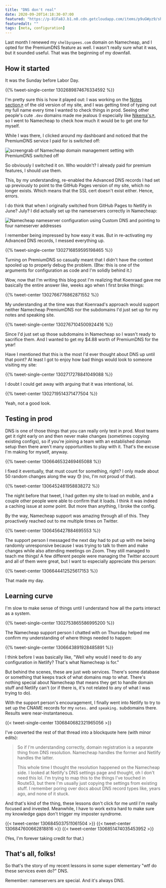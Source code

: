 ```yaml
---
title: "DNS don't real"
date: 2020-09-20T14:18:30-07:00
featured: "https://p-81Fa8J.b1.n0.cdn.getcloudapp.com/items/p9uGWyz9/shelbyspeesdotcomstatus.jpeg"
featuredalt: ""
tags: [meta, configuration]
---
```


Last month I renewed my `shelbyspees.com` domain on Namecheap, and I opted for the PremiumDNS feature as well. I wasn't really sure what it was, but it sounded useful. That was the beginning of my downfall.

<!--more-->

## How it started

It was the Sunday before Labor Day.

{{% tweet-single-center 1302689874676334592 %}}

I'm pretty sure this is how it played out: I was working on the 
<a href="https://old-notes.shelbyspees.com/notes/" target="_blank">Notes section↗️</a> of the old version of my site, and I was getting tired of typing out my full name every time I wanted to check things in prod. Seeing other people's cute `.dev` domains made me jealous (I especially like <a href="https://nikema.dev/" target="_blank">Nikema's↗️</a>, so I went to Namecheap to check how much it would be to get one for myself.

While I was there, I clicked around my dashboard and noticed that the PremiumDNS service I paid for is switched off:

![screengrab of Namecheap domain management setting with PremiumDNS switched off](https://p-81Fa8J.b1.n0.cdn.getcloudapp.com/items/L1uJqbwn/Image%202020-09-20%20at%202.34.14%20PM.png)

So obviously I switched it on. Who wouldn't? I already paid for premium features, I should use them.

This, by my understanding, re-enabled the Advanced DNS records I had set up previously to point to the GitHub Pages version of my site, which no longer exists. Which means that the SSL cert doesn't exist either. Hence, errors.

I do think that when I originally switched from GitHub Pages to Netlify in June? July? I did actually set up the nameservers correctly in Namecheap:

![Namecheap nameserver configuration using Custom DNS and pointing to four nameserver addresses](https://p-81Fa8J.b1.n0.cdn.getcloudapp.com/items/jkuZxpNb/Image%202020-09-20%20at%202.38.24%20PM.png)

I remember being impressed by how easy it was. But in re-activating my Advanced DNS records, I messed everything up.

{{% tweet-single-center 1302716859595198465 %}}

Turning on PremiumDNS so casually meant that I didn't have the context spooled up to properly debug the problem. (Btw: this is one of the arguments for configuration as code and I'm solidly behind it.)

Wow, now that I'm writing this blog post I'm realizing that Koenraad gave me basically the entire answer like, weeks ago when I first broke things:

{{% tweet-center 1302766776862871552 %}}

My understanding at the time was that Koenraad's approach would support neither Namecheap PremiumDNS nor the subdomains I'd just set up for my notes and speaking site.

{{% tweet-single-center 1302767104500924416 %}}

Since I'd just set up those subdomains in Namecheap so I wasn't ready to sacrifice them. And I wanted to get my $4.88 worth of PremiumDNS for the year!

Have I mentioned that this is the most I'd ever thought about DNS up until that point? At least I got to enjoy how bad things would look to someone visiting my site:

{{% tweet-single-center 1302717278841049088 %}}

I doubt I could get away with arguing that it was intentional, lol.

{{% tweet-center 1302719514371477504 %}}

Yeah, not a good look.

## Testing in prod

DNS is one of those things that you can really only test in prod. Most teams get it right early on and then never make changes (sometimes copying existing configs), so if you're joining a team with an established domain setup then there aren't many opportunities to play with it. That's the excuse I'm making for myself, anyway.

{{% tweet-center 1306646532469465088 %}}

I fixed it eventually, that must count for something, right? I only made about 50 random changes along the way 😓 (no, I'm not proud of that).

{{% tweet-center 1306452481958838272 %}}

The night before that tweet, I had gotten my site to load on mobile, and a couple other people were able to confirm that it loads. I think it was indeed a caching issue at _some_ point. But more than anything, I broke the config.

By the way, Namecheap support was amazing through all of this. They proactively reached out to me multiple times on Twitter.

{{% tweet-center 1306456427884695553 %}}

The support person I messaged the next day had to put up with me being randomly unresponsive because I was trying to talk to them and make changes while also attending meetings on Zoom. They still managed to teach me things! A few different people were managing the Twitter account and all of them were great, but I want to especially appreciate this person:

{{% tweet-center 1306644412525617153 %}}

That made my day.

## Learning curve

I'm slow to make sense of things until I understand how all the parts interact as a system.

{{% tweet-single-center 1302753865586995200 %}}

The Namecheap support person I chatted with on Thursday helped me confirm my understanding of where things needed to happen:

{{% tweet-single-center 1306643891928485891 %}}

I think before I was basically like, "Well why would I need to do any configuration in Netlify? That's what Namecheap is for."

But behind the scenes, these are just web services. There's some database or something that keeps track of what domains map to what. There's nothing special about Namecheap that means they get to handle domain stuff and Netlify can't (or if there is, it's not related to any of what I was trying to do).

With the support person's encouragement, I finally went into Netlify to try to set up the CNAME records for my `notes.` and `speaking.` subdomains there. Results were near-instantaneous.

{{< tweet-single-center 1306840682321965056 >}}

I've converted the rest of that thread into a blockquote here (with minor edits):

> So if I'm understanding correctly, domain registration is a separate thing from DNS resolution.
> Namecheap handles the former and Netlify handles the latter.
>
>This whole time I thought the resolution happened on the Namecheap side.
>I looked at Netlify's DNS settings page and thought, oh I don't need this lol.
>I'm trying to map this to the things I've touched in Route53, but there I'm usually just copying the settings from existing stuff.
>I remember poring over docs about DNS record types like, years ago, and none of it stuck.

And that's kind of the thing, these lessons don't click for me until I'm really focused and invested. Meanwhile, I have to work extra hard to make sure my knowledge gaps don't trigger my imposter syndrome.

{{< tweet-center 1306845037511061504 >}}
{{< tweet-center 1306847600662818816 >}}
{{< tweet-center 1306851474035453952 >}}

(Yes, I'm forever taking credit for that.)

## That's all, folks!

So that's the story of my recent lessons in some super elementary "wtf do these services even do?" DNS.

Remember: nameservers are special. And it's always DNS.
